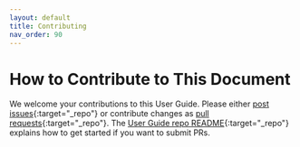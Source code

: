 ```yaml
---
layout: default
title: Contributing
nav_order: 90
---
```


# How to Contribute to This Document

We welcome your contributions to this User Guide. Please either [post issues](https://github.com/The-AI-Alliance/trust-safety-user-guide/issues){:target="_repo"} or contribute changes as [pull requests](https://github.com/The-AI-Alliance/trust-safety-user-guide/pulls){:target="_repo"}. The [User Guide repo README](https://github.com/The-AI-Alliance/trust-safety-user-guide){:target="_repo"} explains how to get started if you want to submit PRs.


